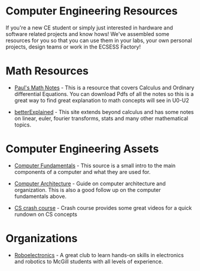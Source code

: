 # Computer Engineering Resources 

If you're a new CE student or simply just interested in hardware and software related projects and know hows! We've assembled some resources for you so that you can use them in your labs, your own personal projects, design teams or work in the ECSESS Factory!

# Math Resources
* [Paul's Math Notes](http://tutorial.math.lamar.edu/) - This is a resource that covers Calculus and Ordinary differential Equations. You can download Pdfs of all the notes so this is a great way to find great explanation to math concepts will see in U0-U2

* [betterExplained](https://betterexplained.com/cheatsheet/) - This site extends beyond calculus and has some notes on linear, euler, fourier transforms, stats and many other mathematical topics.

# Computer Engineering Assets
* [Computer Fundamentals](https://www.tutorialspoint.com/computer_fundamentals/index.htm) - This source is a small intro to the main components of a computer and what they are used for. 

* [Computer Architecture](https://www.studytonight.com/computer-architecture/) - Guide on computer architecture and organization. This is also a good follow up on the computer fundamentals above.

* [CS crash course](https://www.youtube.com/watch?v=tpIctyqH29Q&list=PL8dPuuaLjXtNlUrzyH5r6jN9ulIgZBpdo) - Crash course provides some great videos for a quick rundown on CS concepts 



# Organizations
* [Roboelectronics](https://ere.mcgilleus.ca/) - A great club to learn hands-on skills in electronics and robotics to McGill students with all levels of experience.

